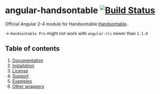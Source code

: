# angular-handsontable  [![Build Status](https://travis-ci.org/handsontable/angular-handsontable.png?branch=master)](https://travis-ci.org/handsontable/angular-handsontable)
Official Angular 2-4 module for Handsontable [Handsontable](https://github.com/handsontable/handsontable).

-> `Handsontable Pro` might not work with `angular-cli` newer than `1.1.0`

## Table of contents
1. [Documentation](https://handsontable.github.io/angular-handsontable/)
2. [Installation](https://handsontable.github.io/angular-handsontable/quick-start)
3. [License](https://handsontable.github.io/angular-handsontable/license)
4. [Support](https://handsontable.github.io/angular-handsontable/support)
5. [Examples](https://handsontable.github.io/angular-handsontable/examples)
6. [Other wrappers](https://handsontable.github.io/angular-handsontable/other-wrappers)
